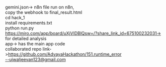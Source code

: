 gemini.json->  n8n file run on n8n, <br> copy the webhook to final_result.html<br>
cd hack_1<br>
install requirements.txt<br>
python run.py<br>
https://miro.com/app/board/uXjVIDBlQsw=/?share_link_id=675100232031-> for detailed analysis<br>
app-> has the main app code<br>
collaborated repo link->https://github.com/AdvayaHackathon/151.runtime_error<br>
--ujwaljeevan123@gmail.com
